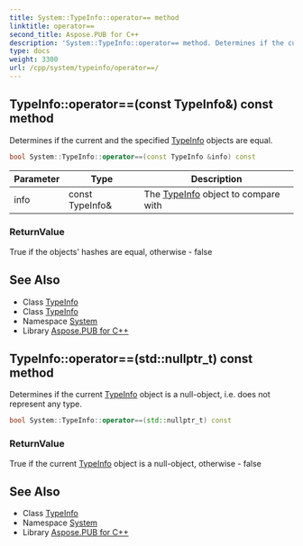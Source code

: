 ```yaml
---
title: System::TypeInfo::operator== method
linktitle: operator==
second_title: Aspose.PUB for C++
description: 'System::TypeInfo::operator== method. Determines if the current and the specified TypeInfo objects are equal in C++.'
type: docs
weight: 3300
url: /cpp/system/typeinfo/operator==/
---
```

## TypeInfo::operator==(const TypeInfo\&) const method


Determines if the current and the specified [TypeInfo](../) objects are equal.

```cpp
bool System::TypeInfo::operator==(const TypeInfo &info) const
```


| Parameter | Type | Description |
| --- | --- | --- |
| info | const TypeInfo\& | The [TypeInfo](../) object to compare with |

### ReturnValue

True if the objects' hashes are equal, otherwise - false

## See Also

* Class [TypeInfo](../)
* Class [TypeInfo](../)
* Namespace [System](../../)
* Library [Aspose.PUB for C++](../../../)
## TypeInfo::operator==(std::nullptr_t) const method


Determines if the current [TypeInfo](../) object is a null-object, i.e. does not represent any type.

```cpp
bool System::TypeInfo::operator==(std::nullptr_t) const
```


### ReturnValue

True if the current [TypeInfo](../) object is a null-object, otherwise - false

## See Also

* Class [TypeInfo](../)
* Namespace [System](../../)
* Library [Aspose.PUB for C++](../../../)
